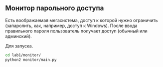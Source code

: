 ## Монитор парольного доступа

Есть воображаемая мегасистема, доступ к которой нужно ограничить (запаролить,
как, например, доступ к Windows). После ввода правильного пароля пользователь
получает доступ (обычный или админский).

Для запуска.
```bash
cd lab1/monitor/
python2 monitor/main.py
```

